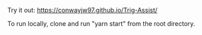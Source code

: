 Try it out: https://conwayjw97.github.io/Trig-Assist/

To run locally, clone and run "yarn start" from the root directory.
